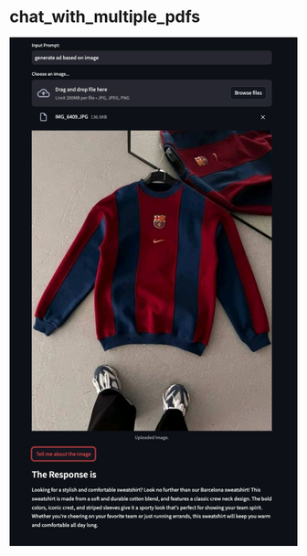 # chat_with_multiple_pdfs

![alt text](https://github.com/vedanta2003/chat_with_multiple_pdfs/blob/main/output.jpeg)
